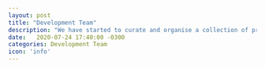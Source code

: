 ```yaml
---
layout: post
title: "Development Team"
description: "We have started to curate and organise a collection of practical topics, techniques, tips n tricks to help members of the Development Team"
date:   2020-07-24 17:40:00 -0300
categories: Development Team
icon: 'info'
---
```

